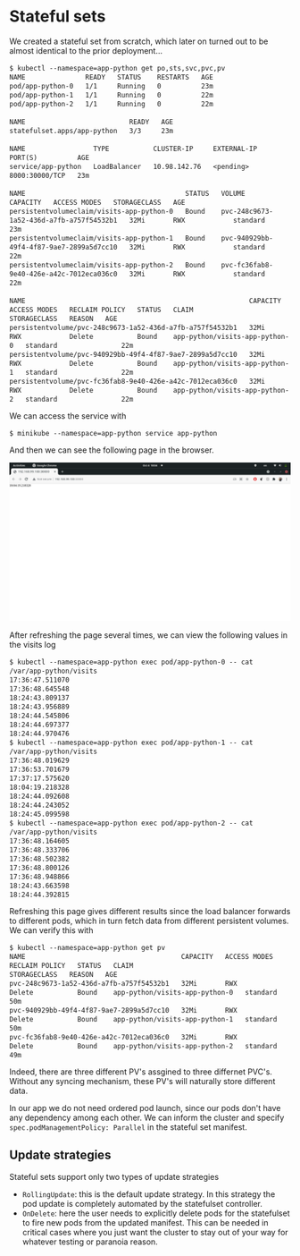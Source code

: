 # Stateful sets

We created a stateful set from scratch, which later on turned out to be almost identical to the prior deployment...

```shell
$ kubectl --namespace=app-python get po,sts,svc,pvc,pv
NAME               READY   STATUS    RESTARTS   AGE
pod/app-python-0   1/1     Running   0          23m
pod/app-python-1   1/1     Running   0          22m
pod/app-python-2   1/1     Running   0          22m

NAME                          READY   AGE
statefulset.apps/app-python   3/3     23m

NAME                 TYPE           CLUSTER-IP     EXTERNAL-IP   PORT(S)          AGE
service/app-python   LoadBalancer   10.98.142.76   <pending>     8000:30000/TCP   23m

NAME                                        STATUS   VOLUME                                     CAPACITY   ACCESS MODES   STORAGECLASS   AGE
persistentvolumeclaim/visits-app-python-0   Bound    pvc-248c9673-1a52-436d-a7fb-a757f54532b1   32Mi       RWX            standard       23m
persistentvolumeclaim/visits-app-python-1   Bound    pvc-940929bb-49f4-4f87-9ae7-2899a5d7cc10   32Mi       RWX            standard       22m
persistentvolumeclaim/visits-app-python-2   Bound    pvc-fc36fab8-9e40-426e-a42c-7012eca036c0   32Mi       RWX            standard       22m

NAME                                                        CAPACITY   ACCESS MODES   RECLAIM POLICY   STATUS   CLAIM                            STORAGECLASS   REASON   AGE
persistentvolume/pvc-248c9673-1a52-436d-a7fb-a757f54532b1   32Mi       RWX            Delete           Bound    app-python/visits-app-python-0   standard                22m
persistentvolume/pvc-940929bb-49f4-4f87-9ae7-2899a5d7cc10   32Mi       RWX            Delete           Bound    app-python/visits-app-python-1   standard                22m
persistentvolume/pvc-fc36fab8-9e40-426e-a42c-7012eca036c0   32Mi       RWX            Delete           Bound    app-python/visits-app-python-2   standard                22m
```

We can access the service with

```shell
$ minikube --namespace=app-python service app-python
```

And then we can see the following page in the browser.

![](images/brower2.png)

After refreshing the page several times, we can view the following values in the visits log

```shell
$ kubectl --namespace=app-python exec pod/app-python-0 -- cat /var/app-python/visits
17:36:47.511070
17:36:48.645548
18:24:43.809137
18:24:43.956889
18:24:44.545806
18:24:44.697377
18:24:44.970476
$ kubectl --namespace=app-python exec pod/app-python-1 -- cat /var/app-python/visits
17:36:48.019629
17:36:53.701679
17:37:17.575620
18:04:19.218328
18:24:44.092608
18:24:44.243052
18:24:45.099598
$ kubectl --namespace=app-python exec pod/app-python-2 -- cat /var/app-python/visits
17:36:48.164605
17:36:48.333706
17:36:48.502382
17:36:48.800126
17:36:48.948866
18:24:43.663598
18:24:44.392815
```

Refreshing this page gives different results since the load balancer forwards to different pods, which in turn fetch
data from different persistent volumes. We can verify this with

```shell
$ kubectl --namespace=app-python get pv
NAME                                       CAPACITY   ACCESS MODES   RECLAIM POLICY   STATUS   CLAIM                            STORAGECLASS   REASON   AGE
pvc-248c9673-1a52-436d-a7fb-a757f54532b1   32Mi       RWX            Delete           Bound    app-python/visits-app-python-0   standard                50m
pvc-940929bb-49f4-4f87-9ae7-2899a5d7cc10   32Mi       RWX            Delete           Bound    app-python/visits-app-python-1   standard                50m
pvc-fc36fab8-9e40-426e-a42c-7012eca036c0   32Mi       RWX            Delete           Bound    app-python/visits-app-python-2   standard                49m
```

Indeed, there are three different PV's assgined to three differnet PVC's. Without any syncing mechanism, these PV's will
naturally store different data.

In our app we do not need ordered pod launch, since our pods don't have any dependency among each other. We can inform
the cluster and specify `spec.podManagementPolicy: Parallel` in the stateful set manifest.

## Update strategies

Stateful sets support only two types of update strategies
- `RollingUpdate`: this is the default update strategy. In this strategy the pod update is completely automated by the
statefulset controller.
- `OnDelete`: here the user needs to explicitly delete pods for the statefulset to fire new pods from the updated
manifest. This can be needed in critical cases where you just want the cluster to stay out of your way for whatever
testing or paranoia reason.
